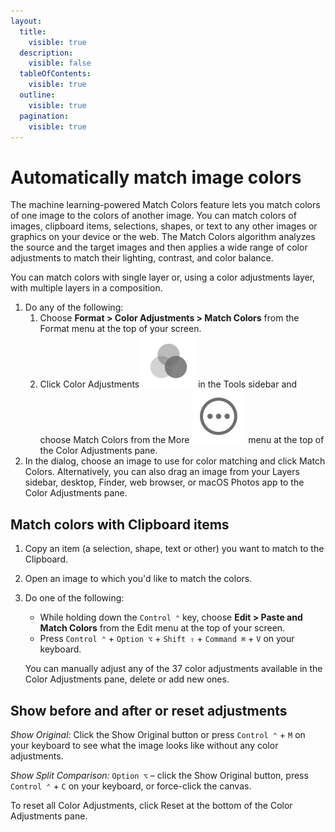 ```yaml
---
layout:
  title:
    visible: true
  description:
    visible: false
  tableOfContents:
    visible: true
  outline:
    visible: true
  pagination:
    visible: true
---
```


# Automatically match image colors

The machine learning-powered Match Colors feature lets you match colors of one image to the colors of another image. You can match colors of images, clipboard items, selections, shapes, or text to any other images or graphics on your device or the web. The Match Colors algorithm analyzes the source and the target images and then applies a wide range of color adjustments to match their lighting, contrast, and color balance.

You can match colors with single layer or, using a color adjustments layer, with multiple layers in a composition.

1. Do any of the following:
   1. Choose **Format > Color Adjustments > Match Colors** from the Format menu at the top of your screen.
   2. Click Color Adjustments <img src="../.gitbook/assets/Color-Adjustments.png" alt="" data-size="line"> in the Tools sidebar and choose Match Colors from the More <img src="../.gitbook/assets/More.png" alt="" data-size="line"> menu at the top of the Color Adjustments pane.
2. In the dialog, choose an image to use for color matching and click Match Colors. Alternatively, you can also drag an image from your Layers sidebar, desktop, Finder, web browser, or macOS Photos app to the Color Adjustments pane.

## Match colors with Clipboard items

1. Copy an item (a selection, shape, text or other) you want to match to the Clipboard.
2. Open an image to which you'd like to match the colors.
3.  Do one of the following:

    * While holding down the `Control ⌃` key, choose **Edit > Paste and Match Colors** from the Edit menu at the top of your screen.
    * Press `Control ⌃` + `Option ⌥` + `Shift ⇧` + `Command ⌘` + `V` on your keyboard.

    You can manually adjust any of the 37 color adjustments available in the Color Adjustments pane, delete or add new ones.

## Show before and after or reset adjustments

_Show Original:_ Click the Show Original button or press `Control ⌃` + `M` on your keyboard to see what the image looks like without any color adjustments.

_Show Split Comparison:_ `Option ⌥` – click the Show Original button, press `Control ⌃` + `C` on your keyboard, or force-click the canvas.

To reset all Color Adjustments, click Reset at the bottom of the Color Adjustments pane.
